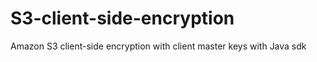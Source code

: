 # S3-client-side-encryption
Amazon S3 client-side encryption with client master keys with Java sdk 
